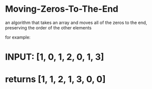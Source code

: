 # Moving-Zeros-To-The-End
an algorithm that takes an array and moves all of the zeros to the end, preserving the order of the other elements

for example:

# INPUT: [1, 0, 1, 2, 0, 1, 3]
  
 # returns [1, 1, 2, 1, 3, 0, 0]
